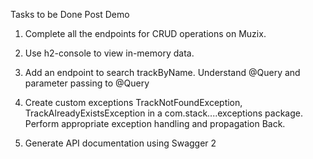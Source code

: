 Tasks to be Done Post Demo

1. Complete all the endpoints for CRUD operations on Muzix.

2. Use h2-console to view in-memory data.

3. Add an endpoint to search trackByName. Understand @Query and parameter passing to
@Query

5. Create custom exceptions TrackNotFoundException, TrackAlreadyExistsException in a
com.stack....exceptions package. Perform appropriate exception handling and propagation
Back.

4. Generate API documentation using Swagger 2
